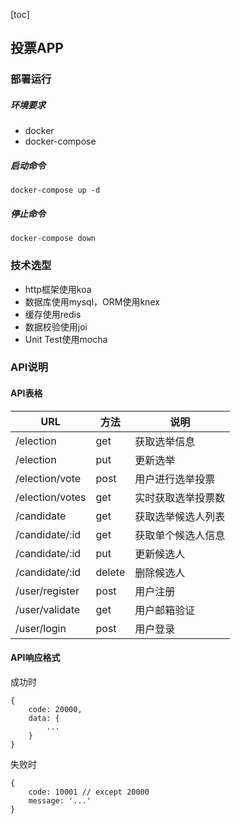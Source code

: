 [toc]

## 投票APP

### 部署运行
##### 环境要求
- docker
- docker-compose
##### 启动命令
`docker-compose up -d`
##### 停止命令
`docker-compose down`

### 技术选型
- http框架使用koa
- 数据库使用mysql，ORM使用knex
- 缓存使用redis
- 数据校验使用joi
- Unit Test使用mocha

### API说明

#### API表格
URL | 方法 | 说明
---|---|---
/election | get | 获取选举信息
/election | put | 更新选举
/election/vote | post | 用户进行选举投票
/election/votes | get | 实时获取选举投票数
/candidate | get | 获取选举候选人列表
/candidate/:id | get | 获取单个候选人信息
/candidate/:id | put | 更新候选人
/candidate/:id | delete | 删除候选人
/user/register | post | 用户注册
/user/validate | get | 用户邮箱验证
/user/login | post | 用户登录

#### API响应格式
成功时
```
{
	code: 20000,
	data: {
		...
	}
}
```
失败时
```
{
	code: 10001 // except 20000
	message: '...'
}
```